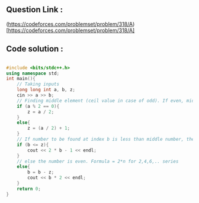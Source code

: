 ## Question Link :

(https://codeforces.com/problemset/problem/318/A)[https://codeforces.com/problemset/problem/318/A]

## Code solution :

```cpp

#include <bits/stdc++.h>
using namespace std;
int main(){
    // Taking inputs
    long long int a, b, z;
    cin >> a >> b;
    // Finding middle element (ceil value in case of odd). If even, middle is a/2 else (a/2)+1.
    if (a % 2 == 0){
        z = a / 2;
    }
    else{
        z = (a / 2) + 1;
    }
    // If number to be found at index b is less than middle number, then number is odd. Formula = 2*n-1 for 1,3,5,.... series
    if (b <= z){
        cout << 2 * b - 1 << endl;
    }
    // else the number is even. Formula = 2*n for 2,4,6,.. series
    else{
        b = b - z;
        cout << b * 2 << endl;
    }
    return 0;
}

```
